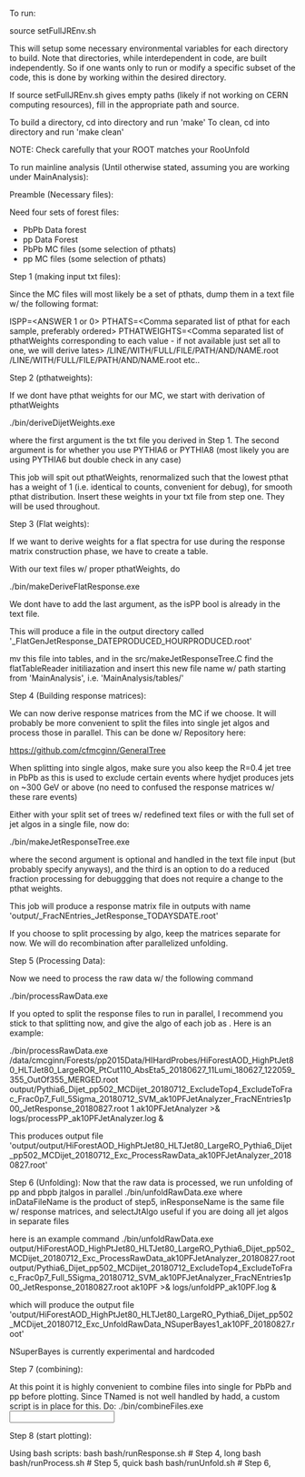 To run:

source setFullJREnv.sh

This will setup some necessary environmental variables for each directory to build. Note that directories, while interdependent in code, are built independently. So if one wants only to run or modify a specific subset of the code, this is done by working within the desired directory.

If source setFullJREnv.sh gives empty paths (likely if not working on CERN computing resources), fill in the appropriate path and source.

To build a directory, cd into directory and run 'make'
To clean, cd into directory and run 'make clean'

NOTE: Check carefully that your ROOT matches your RooUnfold

To run mainline analysis (Until otherwise stated, assuming you are working under MainAnalysis):

Preamble (Necessary files):

Need four sets of forest files:
 * PbPb Data forest
 * pp Data Forest
 * PbPb MC files (some selection of pthats)
 * pp MC files (some selection of pthats)

Step 1 (making input txt files):

Since the MC files will most likely be a set of pthats, dump them in a text file w/ the following format:

ISPP=<ANSWER 1 or 0>
PTHATS=<Comma separated list of pthat for each sample, preferably ordered>
PTHATWEIGHTS=<Comma separated list of pthatWeights corresponding to each value - if not available just set all to one, we will derive lates>
/LINE/WITH/FULL/FILE/PATH/AND/NAME.root
/LINE/WITH/FULL/FILE/PATH/AND/NAME.root
etc..

Step 2 (pthatweights):

If we dont have pthat weights for our MC, we start with derivation of pthatWeights

./bin/deriveDijetWeights.exe <inTxtFileName> <isPYTHIA6 boolean>

where the first argument is the txt file you derived in Step 1. The second argument is for whether you use PYTHIA6 or PYTHIA8 (most likely you are using PYTHIA6 but double check in any case)

This job will spit out pthatWeights, renormalized such that the lowest pthat has a weight of 1 (i.e. identical to counts, convenient for debug), for smooth pthat distribution. Insert these weights in your txt file from step one. They will be used throughout.

Step 3 (Flat weights):

If we want to derive weights for a flat spectra for use during the response matrix construction phase, we have to create a table.

With our text files w/ proper pthatWeights, do

./bin/makeDeriveFlatResponse.exe <inTxtName> <isPP-opt>

We dont have to add the last argument, as the isPP bool is already in the text file.

This will produce a file in the output directory called '<inTxtName>_FlatGenJetResponse_DATEPRODUCED_HOURPRODUCED.root'

mv this file into tables, and in the src/makeJetResponseTree.C find the flatTableReader initiliazation and insert this new file name w/ path starting from 'MainAnalysis', i.e. 'MainAnalysis/tables/<name>'

Step 4 (Building response matrices):

We can now derive response matrices from the MC if we choose. It will probably be more convenient to split the files into single jet algos and process those in parallel. This can be done w/ Repository here:

https://github.com/cfmcginn/GeneralTree

When splitting into single algos, make sure you also keep the R=0.4 jet tree in PbPb as this is used to exclude certain events where hydjet produces jets on ~300 GeV or above (no need to confused the response matrices w/ these rare events)

Either with your split set of trees w/ redefined text files or with the full set of jet algos in a single file, now do:

./bin/makeJetResponseTree.exe <inTxtName> <isPP-opt> <fractionalNumberOfEvents>

where the second argument is optional and handled in the text file input (but probably specify anyways), and the third is an option to do a reduced fraction processing for debuggging that does not require a change to the pthat weights.

This job will produce a response matrix file in outputs with name 'output/<inTxtName>_FracNEntries<fractionalNumberOfEvents>_JetResponse_TODAYSDATE.root'

If you choose to split processing by algo, keep the matrices separate for now. We will do recombination after parallelized unfolding.

Step 5 (Processing Data):

Now we need to process the raw data w/ the following command

./bin/processRawData.exe <inDataFileName> <inResponseName> <isPP-opt> <tagStr-opt>

If you opted to split the response files to run in parallel, I recommend you stick to that splitting now, and give the algo of each job as <tagStr-opt>. Here is an example:

./bin/processRawData.exe /data/cmcginn/Forests/pp2015Data/HIHardProbes/HiForestAOD_HighPtJet80_HLTJet80_LargeROR_PtCut110_AbsEta5_20180627_11Lumi_180627_122059_355_OutOf355_MERGED.root output/Pythia6_Dijet_pp502_MCDijet_20180712_ExcludeTop4_ExcludeToFrac_Frac0p7_Full_5Sigma_20180712_SVM_ak10PFJetAnalyzer_FracNEntries1p00_JetResponse_20180827.root 1 ak10PFJetAnalyzer >& logs/processPP_ak10PFJetAnalyzer.log &

This produces output file 'output/output/HiForestAOD_HighPtJet80_HLTJet80_LargeRO_Pythia6_Dijet_pp502_MCDijet_20180712_Exc_ProcessRawData_ak10PFJetAnalyzer_20180827.root'

Step 6 (Unfolding):
Now that the raw data is processed, we run unfolding of pp and pbpb jtalgos in parallel
./bin/unfoldRawData.exe <inDataFileName> <inResponseName> <selectJtAlgo-Opt>
where inDataFileName is the product of step5, inResponseName is the same file w/ response matrices, and selectJtAlgo useful if you are doing all jet algos in separate files

here is an example command
./bin/unfoldRawData.exe output/HiForestAOD_HighPtJet80_HLTJet80_LargeRO_Pythia6_Dijet_pp502_MCDijet_20180712_Exc_ProcessRawData_ak10PFJetAnalyzer_20180827.root output/Pythia6_Dijet_pp502_MCDijet_20180712_ExcludeTop4_ExcludeToFrac_Frac0p7_Full_5Sigma_20180712_SVM_ak10PFJetAnalyzer_FracNEntries1p00_JetResponse_20180827.root ak10PF >& logs/unfoldPP_ak10PF.log &

which will produce the output file 'output/HiForestAOD_HighPtJet80_HLTJet80_LargeRO_Pythia6_Dijet_pp502_MCDijet_20180712_Exc_UnfoldRawData_NSuperBayes1_ak10PF_20180827.root'

NSuperBayes is currently experimental and hardcoded

Step 7 (combining):

At this point it is highly convenient to combine files into single for PbPb and pp before plotting. Since TNamed is not well handled by hadd, a custom script is in place for this. Do:
./bin/combineFiles.exe <outFileName> <Long> <List> <Of> <Input> <Files> 

Step 8 (start plotting):

Using bash scripts:
bash bash/runResponse.sh # Step 4, long
bash bash/runProcess.sh # Step 5, quick
bash bash/runUnfold.sh # Step 6, 